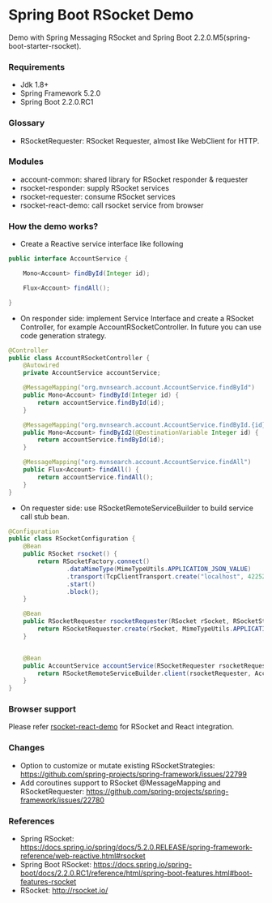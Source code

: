 Spring Boot RSocket Demo
========================

Demo with Spring Messaging RSocket and Spring Boot 2.2.0.M5(spring-boot-starter-rsocket).

### Requirements

* Jdk 1.8+
* Spring Framework 5.2.0
* Spring Boot 2.2.0.RC1

### Glossary

* RSocketRequester: RSocket Requester, almost like WebClient for HTTP.

### Modules

* account-common: shared library for RSocket responder & requester
* rsocket-responder: supply RSocket services
* rsocket-requester: consume RSocket services
* rsocket-react-demo: call rsocket service from browser

### How the demo works?

* Create a Reactive service interface like following

```java
public interface AccountService {

    Mono<Account> findById(Integer id);

    Flux<Account> findAll();

}
```

* On responder side: implement Service Interface and create a RSocket Controller, for example AccountRSocketController. In future you can use code generation strategy.

```java
@Controller
public class AccountRSocketController {
    @Autowired
    private AccountService accountService;

    @MessageMapping("org.mvnsearch.account.AccountService.findById")
    public Mono<Account> findById(Integer id) {
        return accountService.findById(id);
    }

    @MessageMapping("org.mvnsearch.account.AccountService.findById.{id}")
    public Mono<Account> findById2(@DestinationVariable Integer id) {
        return accountService.findById(id);
    }

    @MessageMapping("org.mvnsearch.account.AccountService.findAll")
    public Flux<Account> findAll() {
        return accountService.findAll();
    }
}
```

* On requester side: use RSocketRemoteServiceBuilder to build service call stub bean.

```java
@Configuration
public class RSocketConfiguration {
    @Bean
    public RSocket rsocket() {
        return RSocketFactory.connect()
                .dataMimeType(MimeTypeUtils.APPLICATION_JSON_VALUE)
                .transport(TcpClientTransport.create("localhost", 42252))
                .start()
                .block();
    }

    @Bean
    public RSocketRequester rsocketRequester(RSocket rSocket, RSocketStrategies strategies) {
        return RSocketRequester.create(rSocket, MimeTypeUtils.APPLICATION_JSON, strategies);
    }


    @Bean
    public AccountService accountService(RSocketRequester rsocketRequester) {
        return RSocketRemoteServiceBuilder.client(rsocketRequester, AccountService.class).build();
    }
}
```

### Browser support

Please refer [rsocket-react-demo](rsocket-react-demo) for RSocket and React integration.


### Changes

* Option to customize or mutate existing RSocketStrategies: https://github.com/spring-projects/spring-framework/issues/22799
* Add coroutines support to RSocket @MessageMapping and RSocketRequester: https://github.com/spring-projects/spring-framework/issues/22780

### References

* Spring RSocket: https://docs.spring.io/spring/docs/5.2.0.RELEASE/spring-framework-reference/web-reactive.html#rsocket
* Spring Boot RSocket: https://docs.spring.io/spring-boot/docs/2.2.0.RC1/reference/html/spring-boot-features.html#boot-features-rsocket
* RSocket: http://rsocket.io/
